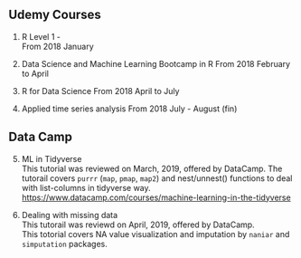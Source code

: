 ## Udemy Courses

1. R Level 1 -  
From 2018 January

2. Data Science and Machine Learning Bootcamp in R
From 2018 February to April

3. R for Data Science
From 2018 April to July

4. Applied time series analysis 
From 2018 July - August (fin)  

## Data Camp  

5. ML in Tidyverse   
This tutorial was reviewed on March, 2019, offered by DataCamp.
The tutorail covers `purrr` (`map`, `pmap`, `map2`) and nest/unnest() functions to deal with list-columns in tidyverse way.  
https://www.datacamp.com/courses/machine-learning-in-the-tidyverse  

6. Dealing with missing data  
This tutorail was reviewd on April, 2019, offered by DataCamp.  
This totorial covers NA value visualization and imputation by `naniar` and `simputation` packages.  

